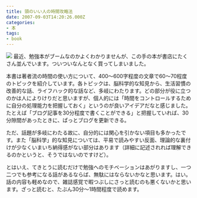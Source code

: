 ```yaml
---
title: 頭のいい人の時間攻略法
date: 2007-09-03T14:20:26.000Z
categories:
- 本
tags:
- book
---
```

[![](http://g-ec2.images-amazon.com/images/I/41B5cEhN3qL._SL180_.jpg)](http://www.amazon.co.jp/gp/product/4534042612?ie=UTF8&tag=yutakayamaguc-22&linkCode=as2&camp=247&creative=1211&creativeASIN=4534042612) 最近、勉強本がブームなのかよくわかりませんが、この手の本が書店にたくさん並んでいます。ついついなんとなく買ってしまいました。

<!-- more -->

本書は著者流の時間の使い方について、400〜600字程度の文章で60〜70程度のトピックを紹介しています。各トピックは、脳科学的な知見から、生活習慣の改善的な話、ライフハック的な話など、多岐にわたります。どの部分が役に立つのかは人によりけりだと思いますが、個人的には「時間をコントロールするために自分の処理能力を把握しておく」というのが良いアイデアだなと感じました。たとえば「ブログ記事を30分程度で書くことができる」と把握していれば、30分隙間があったときに、ぱっとブログを更新できる。

ただ、話題が多岐にわたる故に、自分的には関心を引かない項目も多かったです。また「脳科学」的な知見については、平易で読みやすい反面、理論的な裏付けが少なくいまいち納得感がない部分はあります（詳細に記述されれば理解できるのかというと、そうではないのですけど）。

とはいえ、てきとうに読むだけで勉強へのモチベーションはあがりますし、一つ二つでも参考になる話があるならば、無駄にはならないかなと思います。はい。話の内容も軽めなので、雑誌感覚で暇つぶしにさっと読むのも悪くないかと思います。ざっと読むと、たぶん30分〜1時間程度で読めます。
